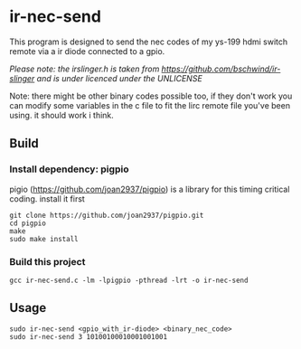 # ir-nec-send

This program is designed to send the nec codes of my ys-199 hdmi switch remote via a ir diode connected to a gpio.

_Please note: the irslinger.h is taken from https://github.com/bschwind/ir-slinger and is under licenced under the UNLICENSE_

Note: there might be other binary codes possible too, if they don't work you can modify some variables in the c file to fit the lirc remote file you've been using. it should work i think.

## Build

### Install dependency: pigpio

pigio (https://github.com/joan2937/pigpio) is a library for this timing critical coding. install it first

    git clone https://github.com/joan2937/pigpio.git
    cd pigpio
    make
    sudo make install

### Build this project

    gcc ir-nec-send.c -lm -lpigpio -pthread -lrt -o ir-nec-send

## Usage

    sudo ir-nec-send <gpio_with_ir-diode> <binary_nec_code>
    sudo ir-nec-send 3 10100100010001001001
